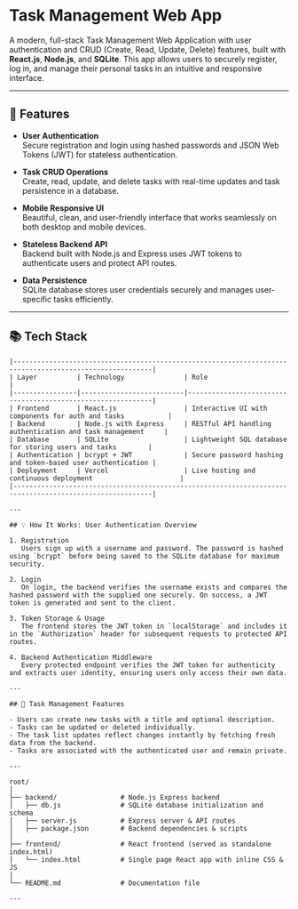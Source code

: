 # Task Management Web App

A modern, full-stack Task Management Web Application with user authentication and CRUD (Create, Read, Update, Delete) features, built with **React.js**, **Node.js**, and **SQLite**. This app allows users to securely register, log in, and manage their personal tasks in an intuitive and responsive interface.

---

## 🚀 Features

- **User Authentication**  
  Secure registration and login using hashed passwords and JSON Web Tokens (JWT) for stateless authentication.

- **Task CRUD Operations**  
  Create, read, update, and delete tasks with real-time updates and task persistence in a database.

- **Mobile Responsive UI**  
  Beautiful, clean, and user-friendly interface that works seamlessly on both desktop and mobile devices.

- **Stateless Backend API**  
  Backend built with Node.js and Express uses JWT tokens to authenticate users and protect API routes.

- **Data Persistence**  
  SQLite database stores user credentials securely and manages user-specific tasks efficiently.

---

## 📚 Tech Stack

```
|---------------------------------------------------------------------------------------------------------|
| Layer          | Technology               | Role                                                        |
|----------------|--------------------------|-------------------------------------------------------------|
| Frontend       | React.js                 | Interactive UI with components for auth and tasks           |
| Backend        | Node.js with Express     | RESTful API handling authentication and task management     |
| Database       | SQLite                   | Lightweight SQL database for storing users and tasks        |
| Authentication | bcrypt + JWT             | Secure password hashing and token-based user authentication |
| Deployment     | Vercel                   | Live hosting and continuous deployment                      |
|---------------------------------------------------------------------------------------------------------|

---

## 💡 How It Works: User Authentication Overview

1. Registration  
   Users sign up with a username and password. The password is hashed using `bcrypt` before being saved to the SQLite database for maximum security.

2. Login  
   On login, the backend verifies the username exists and compares the hashed password with the supplied one securely. On success, a JWT token is generated and sent to the client.

3. Token Storage & Usage
   The frontend stores the JWT token in `localStorage` and includes it in the `Authorization` header for subsequent requests to protected API routes.

4. Backend Authentication Middleware  
   Every protected endpoint verifies the JWT token for authenticity and extracts user identity, ensuring users only access their own data.

---

## 🎯 Task Management Features

- Users can create new tasks with a title and optional description.
- Tasks can be updated or deleted individually.
- The task list updates reflect changes instantly by fetching fresh data from the backend.
- Tasks are associated with the authenticated user and remain private.

---

root/
│
├── backend/                # Node.js Express backend
│   ├── db.js               # SQLite database initialization and schema
│   ├── server.js           # Express server & API routes
│   ├── package.json        # Backend dependencies & scripts
│
├── frontend/               # React frontend (served as standalone index.html)
│   └── index.html          # Single page React app with inline CSS & JS
│
└── README.md               # Documentation file

---


